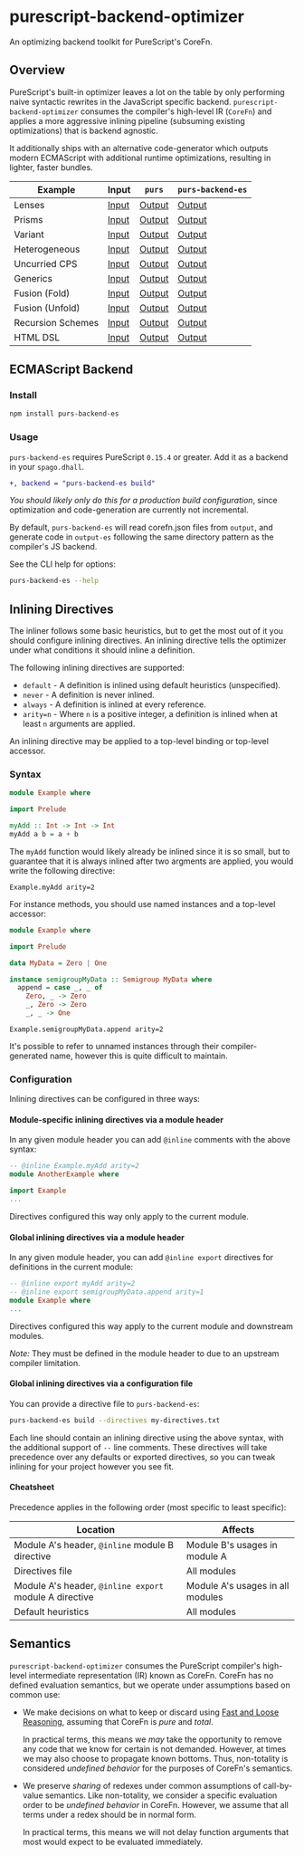 # purescript-backend-optimizer

An optimizing backend toolkit for PureScript's CoreFn.

## Overview

PureScript's built-in optimizer leaves a lot on the table by only performing
naive syntactic rewrites in the JavaScript specific backend.
`purescript-backend-optimizer` consumes the compiler's high-level IR (`CoreFn`)
and applies a more aggressive inlining pipeline (subsuming existing
optimizations) that is backend agnostic.

It additionally ships with an alternative code-generator which outputs modern
ECMAScript with additional runtime optimizations, resulting in lighter, faster
bundles.

| Example | Input | `purs` | `purs-backend-es` |
|---------|-------|--------|-------------------|
| Lenses | [Input](./backend-es/test/snapshots/Snapshot.ProfunctorLenses01.purs) | [Output](https://try.purescript.org/?view=output&js=true&github=/FINAL_ORG_NAME/purescript-backend-optimizer/main/backend-es/test/snapshots/Snapshot.ProfunctorLenses01.purs) | [Output](./backend-es/test/snapshots-out/Snapshot.ProfunctorLenses01.js) |
| Prisms | [Input](./backend-es/test/snapshots/Snapshot.ProfunctorLenses02.purs) | [Output](https://try.purescript.org/?view=output&js=true&github=/FINAL_ORG_NAME/purescript-backend-optimizer/main/backend-es/test/snapshots/Snapshot.ProfunctorLenses02.purs) | [Output](./backend-es/test/snapshots-out/Snapshot.ProfunctorLenses02.js) |
| Variant | [Input](./backend-es/test/snapshots/Snapshot.Variant01.purs) | [Output](https://try.purescript.org/?view=output&js=true&github=/FINAL_ORG_NAME/purescript-backend-optimizer/main/backend-es/test/snapshots/Snapshot.Variant01.purs) | [Output](./backend-es/test/snapshots-out/Snapshot.Variant01.js) |
| Heterogeneous | [Input](./backend-es/test/snapshots/Snapshot.Heterogeneous01.purs) | [Output](https://try.purescript.org/?view=output&js=true&github=/FINAL_ORG_NAME/purescript-backend-optimizer/main/backend-es/test/snapshots/Snapshot.Heterogeneous01.purs) | [Output](./backend-es/test/snapshots-out/Snapshot.Heterogeneous01.js) |
| Uncurried CPS | [Input](./backend-es/test/snapshots/Snapshot.Cps02.purs) | [Output](https://try.purescript.org/?view=output&js=true&github=/FINAL_ORG_NAME/purescript-backend-optimizer/main/backend-es/test/snapshots/Snapshot.Cps02.purs) | [Output](./backend-es/test/snapshots-out/Snapshot.Cps02.js) |
| Generics | [Input](./backend-es/test/snapshots/Snapshot.KnownConstructors06.purs) | [Output](https://try.purescript.org/?view=output&js=true&github=/FINAL_ORG_NAME/purescript-backend-optimizer/main/backend-es/test/snapshots/Snapshot.KnownConstructors06.purs) | [Output](./backend-es/test/snapshots-out/Snapshot.KnownConstructors06.js) |
| Fusion (Fold) | [Input](./backend-es/test/snapshots/Snapshot.Fusion01.purs) | [Output](https://try.purescript.org/?view=output&js=true&github=/FINAL_ORG_NAME/purescript-backend-optimizer/main/backend-es/test/snapshots/Snapshot.Fusion01.purs) | [Output](./backend-es/test/snapshots-out/Snapshot.Fusion01.js) |
| Fusion (Unfold) | [Input](./backend-es/test/snapshots/Snapshot.Fusion02.purs) | [Output](https://try.purescript.org/?view=output&js=true&github=/FINAL_ORG_NAME/purescript-backend-optimizer/main/backend-es/test/snapshots/Snapshot.Fusion02.purs) | [Output](./backend-es/test/snapshots-out/Snapshot.Fusion02.js) |
| Recursion Schemes | [Input](./backend-es/test/snapshots/Snapshot.RecursionSchemes01.purs) | [Output](https://try.purescript.org/?view=output&js=true&github=/FINAL_ORG_NAME/purescript-backend-optimizer/main/backend-es/test/snapshots/Snapshot.RecursionSchemes01.purs) | [Output](./backend-es/test/snapshots-out/Snapshot.RecursionSchemes01.js) |
| HTML DSL | [Input](./backend-es/test/snapshots/Snapshot.Html.purs) | [Output](https://try.purescript.org/?view=output&js=true&github=/FINAL_ORG_NAME/purescript-backend-optimizer/main/backend-es/test/snapshots/Snapshot.Html.purs) | [Output](./backend-es/test/snapshots-out/Snapshot.Html.js) |

## ECMAScript Backend

### Install

```sh
npm install purs-backend-es
```

### Usage

`purs-backend-es` requires PureScript `0.15.4` or greater. Add it as a backend in your `spago.dhall`.

```diff
+, backend = "purs-backend-es build"
```

_You should likely only do this for a production build configuration_, since
optimization and code-generation are currently not incremental.

By default, `purs-backend-es` will read corefn.json files from `output`, and
generate code in `output-es` following the same directory pattern as the
compiler's JS backend.

See the CLI help for options:

```sh
purs-backend-es --help
```

## Inlining Directives

The inliner follows some basic heuristics, but to get the most out of it you
should configure inlining directives. An inlining directive tells the optimizer
under what conditions it should inline a definition.

The following inlining directives are supported:

  * `default` - A definition is inlined using default heuristics (unspecified).
  * `never` - A definition is never inlined.
  * `always` - A definition is inlined at every reference.
  * `arity=n` - Where `n` is a positive integer, a definition is inlined when
    at least `n` arguments are applied.

An inlining directive may be applied to a top-level binding or top-level accessor.

### Syntax

```purescript
module Example where

import Prelude

myAdd :: Int -> Int -> Int
myAdd a b = a + b
```

The `myAdd` function would likely already be inlined since it is so small, but
to guarantee that it is always inlined after two argments are applied, you would
write the following directive:

```
Example.myAdd arity=2
```

For instance methods, you should use named instances and a top-level accessor:

```purescript
module Example where

import Prelude

data MyData = Zero | One

instance semigroupMyData :: Semigroup MyData where
  append = case _, _ of
    Zero, _ -> Zero
    _, Zero -> Zero
    _, _ -> One
```

```
Example.semigroupMyData.append arity=2
```

It's possible to refer to unnamed instances through their compiler-generated
name, however this is quite difficult to maintain.

### Configuration

Inlining directives can be configured in three ways:

#### Module-specific inlining directives via a module header

In any given module header you can add `@inline` comments with the above syntax:

```purescript
-- @inline Example.myAdd arity=2
module AnotherExample where

import Example
...
```

Directives configured this way only apply to the current module.

#### Global inlining directives via a module header

In any given module header, you can add `@inline export` directives for definitions
in the current module:

```purescript
-- @inline export myAdd arity=2
-- @inline export semigroupMyData.append arity=1
module Example where
...
```

Directives configured this way apply to the current module and downstream
modules.

*Note:* They must be defined in the module header to due to an upstream compiler
limitation.

#### Global inlining directives via a configuration file

You can provide a directive file to `purs-backend-es`:

```sh
purs-backend-es build --directives my-directives.txt
```

Each line should contain an inlining directive using the above syntax, with the
additional support of `--` line comments. These directives will take precedence
over any defaults or exported directives, so you can tweak inlining for your
project however you see fit.

#### Cheatsheet

Precedence applies in the following order (most specific to least specific):

| Location | Affects |
|----------|---------|
| Module A's header, `@inline` module B directive | Module B's usages in module A |
| Directives file | All modules |
| Module A's header, `@inline export` module A directive | Module A's usages in all modules |
| Default heuristics | All modules |

## Semantics

`purescript-backend-optimizer` consumes the PureScript compiler's high-level
intermediate representation (IR) known as CoreFn. CoreFn has no defined
evaluation semantics, but we operate under assumptions based on common use:

* We make decisions on what to keep or discard using
  [Fast and Loose
  Reasoning](https://www.cs.ox.ac.uk/jeremy.gibbons/publications/fast+loose.pdf),
  assuming that CoreFn is _pure_ and _total_.

  In practical terms, this means we _may_ take the opportunity to remove any
  code that we know for certain is not demanded. However, at times we may also
  choose to propagate known bottoms. Thus, non-totality is considered _undefined
  behavior_ for the purposes of CoreFn's semantics.

* We preserve _sharing_ of redexes under common assumptions of call-by-value semantics.
  Like non-totality, we consider a specific evaluation order to be _undefined
  behavior_ in CoreFn. However, we assume that all terms under a redex should be
  in normal form.

  In practical terms, this means we will not delay function arguments that most
  would expect to be evaluated immediately.
